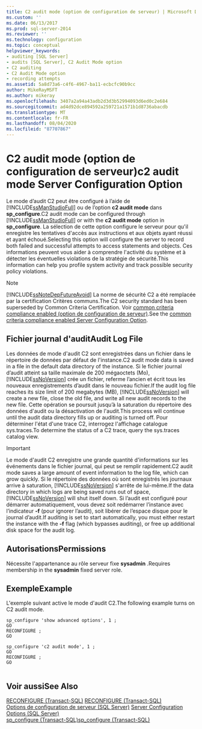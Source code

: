 ```yaml
---
title: C2 audit mode (option de configuration de serveur) | Microsoft Docs
ms.custom: ''
ms.date: 06/13/2017
ms.prod: sql-server-2014
ms.reviewer: ''
ms.technology: configuration
ms.topic: conceptual
helpviewer_keywords:
- auditing [SQL Server]
- audits [SQL Server], C2 Audit Mode option
- C2 auditing
- C2 Audit Mode option
- recording attempts
ms.assetid: 5a8d73a6-c4f6-4967-ba11-ecbcfc90b9cc
author: MikeRayMSFT
ms.author: mikeray
ms.openlocfilehash: 3407a2a94a43adb2d3d3b52994093d6ed0c2e684
ms.sourcegitcommit: ad4d92dce894592a259721a1571b1d8736abacdb
ms.translationtype: MT
ms.contentlocale: fr-FR
ms.lasthandoff: 08/04/2020
ms.locfileid: "87707867"
---
```

# <a name="c2-audit-mode-server-configuration-option"></a><span data-ttu-id="84365-102">C2 audit mode (option de configuration de serveur)</span><span class="sxs-lookup"><span data-stu-id="84365-102">c2 audit mode Server Configuration Option</span></span>
  <span data-ttu-id="84365-103">Le mode d’audit C2 peut être configuré à l’aide de [!INCLUDE[ssManStudioFull](../../includes/ssmanstudiofull-md.md)] ou de l’option **c2 audit mode** dans **sp_configure**.</span><span class="sxs-lookup"><span data-stu-id="84365-103">C2 audit mode can be configured through [!INCLUDE[ssManStudioFull](../../includes/ssmanstudiofull-md.md)] or with the **c2 audit mode** option in **sp_configure**.</span></span> <span data-ttu-id="84365-104">La sélection de cette option configure le serveur pour qu'il enregistre les tentatives d'accès aux instructions et aux objets ayant réussi et ayant échoué.</span><span class="sxs-lookup"><span data-stu-id="84365-104">Selecting this option will configure the server to record both failed and successful attempts to access statements and objects.</span></span> <span data-ttu-id="84365-105">Ces informations peuvent vous aider à comprendre l'activité du système et à détecter les éventuelles violations de la stratégie de sécurité.</span><span class="sxs-lookup"><span data-stu-id="84365-105">This information can help you profile system activity and track possible security policy violations.</span></span>  
  
> [!NOTE]  
>  [!INCLUDE[ssNoteDepFutureAvoid](../../includes/ssnotedepfutureavoid-md.md)] <span data-ttu-id="84365-106">La norme de sécurité C2 a été remplacée par la certification Critères communs.</span><span class="sxs-lookup"><span data-stu-id="84365-106">The C2 security standard has been superseded by Common Criteria Certification.</span></span> <span data-ttu-id="84365-107">Voir [common criteria compliance enabled (option de configuration de serveur)](common-criteria-compliance-enabled-server-configuration-option.md).</span><span class="sxs-lookup"><span data-stu-id="84365-107">See the [common criteria compliance enabled Server Configuration Option](common-criteria-compliance-enabled-server-configuration-option.md).</span></span>  
  
## <a name="audit-log-file"></a><span data-ttu-id="84365-108">Fichier journal d'audit</span><span class="sxs-lookup"><span data-stu-id="84365-108">Audit Log File</span></span>  
 <span data-ttu-id="84365-109">Les données de mode d'audit C2 sont enregistrées dans un fichier dans le répertoire de données par défaut de l'instance.</span><span class="sxs-lookup"><span data-stu-id="84365-109">C2 audit mode data is saved in a file in the default data directory of the instance.</span></span> <span data-ttu-id="84365-110">Si le fichier journal d’audit atteint sa taille maximale de 200 mégaoctets (Mo), [!INCLUDE[ssNoVersion](../../includes/ssnoversion-md.md)] crée un fichier, referme l’ancien et écrit tous les nouveaux enregistrements d’audit dans le nouveau fichier.</span><span class="sxs-lookup"><span data-stu-id="84365-110">If the audit log file reaches its size limit of 200 megabytes (MB), [!INCLUDE[ssNoVersion](../../includes/ssnoversion-md.md)] will create a new file, close the old file, and write all new audit records to the new file.</span></span> <span data-ttu-id="84365-111">Cette opération se poursuit jusqu’à la saturation du répertoire des données d'audit ou la désactivation de l'audit.</span><span class="sxs-lookup"><span data-stu-id="84365-111">This process will continue until the audit data directory fills up or auditing is turned off.</span></span> <span data-ttu-id="84365-112">Pour déterminer l'état d'une trace C2, interrogez l'affichage catalogue sys.traces.</span><span class="sxs-lookup"><span data-stu-id="84365-112">To determine the status of a C2 trace, query the sys.traces catalog view.</span></span>  
  
> [!IMPORTANT]  
>  <span data-ttu-id="84365-113">Le mode d'audit C2 enregistre une grande quantité d'informations sur les événements dans le fichier journal, qui peut se remplir rapidement.</span><span class="sxs-lookup"><span data-stu-id="84365-113">C2 audit mode saves a large amount of event information to the log file, which can grow quickly.</span></span> <span data-ttu-id="84365-114">Si le répertoire des données où sont enregistrés les journaux arrive à saturation, [!INCLUDE[ssNoVersion](../../includes/ssnoversion-md.md)] s'arrête de lui-même.</span><span class="sxs-lookup"><span data-stu-id="84365-114">If the data directory in which logs are being saved runs out of space, [!INCLUDE[ssNoVersion](../../includes/ssnoversion-md.md)] will shut itself down.</span></span> <span data-ttu-id="84365-115">Si l’audit est configuré pour démarrer automatiquement, vous devez soit redémarrer l’instance avec l’indicateur **-f** (pour ignorer l’audit), soit libérer de l’espace disque pour le journal d’audit.</span><span class="sxs-lookup"><span data-stu-id="84365-115">If auditing is set to start automatically, you must either restart the instance with the **-f** flag (which bypasses auditing), or free up additional disk space for the audit log.</span></span>  
  
## <a name="permissions"></a><span data-ttu-id="84365-116">Autorisations</span><span class="sxs-lookup"><span data-stu-id="84365-116">Permissions</span></span>  
 <span data-ttu-id="84365-117">Nécessite l'appartenance au rôle serveur fixe **sysadmin** .</span><span class="sxs-lookup"><span data-stu-id="84365-117">Requires membership in the **sysadmin** fixed server role.</span></span>  
  
## <a name="example"></a><span data-ttu-id="84365-118">Exemple</span><span class="sxs-lookup"><span data-stu-id="84365-118">Example</span></span>  
 <span data-ttu-id="84365-119">L'exemple suivant active le mode d'audit C2.</span><span class="sxs-lookup"><span data-stu-id="84365-119">The following example turns on C2 audit mode.</span></span>  
  
```  
sp_configure 'show advanced options', 1 ;  
GO  
RECONFIGURE ;  
GO  
  
sp_configure 'c2 audit mode', 1 ;  
GO  
RECONFIGURE ;  
GO  
  
```  
  
## <a name="see-also"></a><span data-ttu-id="84365-120">Voir aussi</span><span class="sxs-lookup"><span data-stu-id="84365-120">See Also</span></span>  
 <span data-ttu-id="84365-121">[RECONFIGURE &#40;Transact-SQL&#41;](/sql/t-sql/language-elements/reconfigure-transact-sql) </span><span class="sxs-lookup"><span data-stu-id="84365-121">[RECONFIGURE &#40;Transact-SQL&#41;](/sql/t-sql/language-elements/reconfigure-transact-sql) </span></span>  
 <span data-ttu-id="84365-122">[Options de configuration de serveur &#40;SQL Server&#41;](server-configuration-options-sql-server.md) </span><span class="sxs-lookup"><span data-stu-id="84365-122">[Server Configuration Options &#40;SQL Server&#41;](server-configuration-options-sql-server.md) </span></span>  
 [<span data-ttu-id="84365-123">sp_configure &#40;Transact-SQL&#41;</span><span class="sxs-lookup"><span data-stu-id="84365-123">sp_configure &#40;Transact-SQL&#41;</span></span>](/sql/relational-databases/system-stored-procedures/sp-configure-transact-sql)  
  
  
